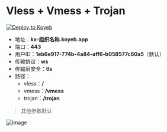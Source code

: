 # Vless + Vmess + Trojan

[![Deploy to Koyeb](https://www.koyeb.com/static/images/deploy/button.svg)](https://app.koyeb.com/deploy?type=docker&name=kx&ports=8080;http;/&env[id]=1eb6e917-774b-4a84-aff6-b058577c60a5&image=wgp233/web:3ws)

- 地址：**kx-组织名称.koyeb.app**
- 端口：**443**
- 用户ID：**1eb6e917-774b-4a84-aff6-b058577c60a5**（默认）
- 传输协议：**ws**
- 传输层安全：**tls**
- 路径：
  - vless：**/**
  - vmess：**/vmess**
  - trojan：**/trojan**

> 其他参数默认

![image](https://user-images.githubusercontent.com/70625361/168412963-1156e2fd-f660-4a58-ac4a-c52bd44820b8.png)
